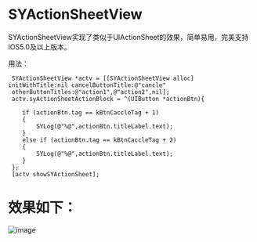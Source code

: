 # SYActionSheetView

SYActionSheetView实现了类似于UIActionSheet的效果，简单易用，完美支持IOS5.0及以上版本。

用法：
   
     SYActionSheetView *actv = [[SYActionSheetView alloc] initWithTitle:nil cancelButtonTitle:@"cancle"      
     otherButtonTitles:@"action1",@"action2",nil];
     actv.syActionSheetActionBlock = ^(UIButton *actionBtn){
        
        if (actionBtn.tag == kBtnCaccleTag + 1)
        {
            SYLog(@"%@",actionBtn.titleLabel.text);
        }
        else if (actionBtn.tag == kBtnCaccleTag + 2)
        {
            SYLog(@"%@",actionBtn.titleLabel.text);
        }
     };
     [actv showSYActionSheet];

# 效果如下：

 ![image](https://github.com/reesun1130/SYActionSheetView/raw/master/SYActionSheetView/syactionsheet.png)

